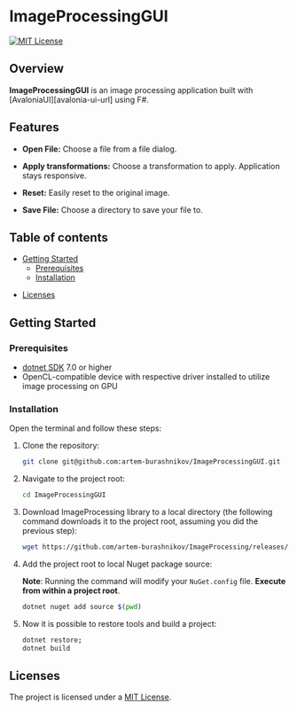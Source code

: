 # ImageProcessingGUI

[![MIT License][license-shield]][license-url]

## Overview

**ImageProcessingGUI** is an image processing application built with [AvaloniaUI][avalonia-ui-url] using F#.

## Features

- **Open File:** Choose a file from a file dialog.

- **Apply transformations:** Choose a transformation to apply. Application stays responsive.

- **Reset:** Easily reset to the original image.

- **Save File:** Choose a directory to save your file to.

## Table of contents

- [Getting Started](#getting-started)
    - [Prerequisites](#prerequisites)
    - [Installation](#installation)

[//]: # (- [Usage]&#40;#usage&#41;)
[//]: # (    - [`update`]&#40;#depinspect-update&#41;)
[//]: # (    - [`diff`]&#40;#depinspect-diff&#41;)
[//]: # (    - [`list-all`]&#40;#depinspect-list-all&#41;)
[//]: # (    - [`find-divergent`]&#40;#depinspect-find-divergent&#41;)

[//]: # (- [Examples]&#40;#examples&#41;)
- [Licenses](#licenses)

## Getting Started

### Prerequisites

- [dotnet SDK](https://dotnet.microsoft.com/en-us/download/dotnet/7.0) 7.0 or higher
- OpenCL-compatible device with respective driver installed to utilize image processing on GPU

### Installation

Open the terminal and follow these steps:

1. Clone the repository:

    ```sh
    git clone git@github.com:artem-burashnikov/ImageProcessingGUI.git
    ```

2. Navigate to the project root:

    ```sh
    cd ImageProcessingGUI
    ```

3. Download ImageProcessing library to a local directory (the following command downloads it to the project root, assuming you did the previous step):

    ```sh
    wget https://github.com/artem-burashnikov/ImageProcessing/releases/download/v1.0.0/ImageProcessing.ArtemBurashnikov.1.0.0.nupkg
    ```

4. Add the project root to local Nuget package source:

   **Note**: Running the command will modify your `NuGet.config` file. **Execute from within a project root**.

    ```sh
    dotnet nuget add source $(pwd)
    ```

5. Now it is possible to restore tools and build a project:

    ```sh
    dotnet restore;
    dotnet build
    ```

## Licenses

The project is licensed under a [MIT License][license-url].

<!-- https://www.markdownguide.org/basic-syntax/#reference-style-links -->
[license-shield]: https://img.shields.io/github/license/artem-burashnikov/ImageProcessingGUI.svg?style=for-the-badge&color=blue
[license-url]: LICENSE